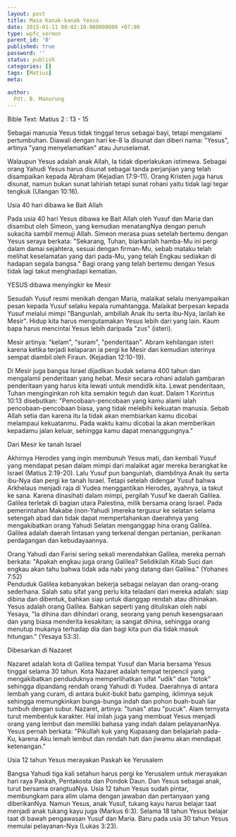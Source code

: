 ```yaml
---
layout: post
title: Masa Kanak-kanak Yesus
date: 2015-01-11 08:02:10.000000000 +07:00
type: wpfc_sermon
parent_id: '0'
published: true
password: ''
status: publish
categories: []
tags: [Matius]
meta:
  
author:
  Pdt. B. Manurung
---
```

<p>Bible Text: Matius 2 : 13 - 15</p>
<p>Sebagai manusia Yesus tidak tinggal terus sebagai bayi, tetapi mengalami pertumbuhan. Diawali dengan hari ke-8 Ia disunat dan diberi nama: "Yesus", artinya "yang menyelamatkan" atau Juruselamat.</p>
<p>Walaupun Yesus adalah anak Allah, Ia tidak diperlakukan istimewa. Sebagai orang Yahudi Yesus harus disunat sebagai tanda perjanjian yang telah disampaikan kepada Abraham (Kejadian 17:9-11). Orang Kristen juga harus disunat, namun bukan sunat lahiriah tetapi sunat rohani yaitu tidak lagi tegar tengkuk (Ulangan 10:16).</p>
<p>Usia 40 hari dibawa ke Bait Allah</p>
<p>Pada usia 40 hari Yesus dibawa ke Bait Allah oleh Yusuf dan Maria dan disambut oleh Simeon, yang kemudian menatangNya dengan penuh sukacita sambil memuji Allah. Simeon merasa puas setelah bertemu dengan Yesus seraya berkata: "Sekarang, Tuhan, biarkanlah hamba-Mu ini pergi dalam damai sejahtera, sesuai dengan firman-Mu, sebab mataku telah melihat keselamatan yang dari pada-Mu, yang telah Engkau sediakan di hadapan segala bangsa." Bagi orang yang telah bertemu dengan Yesus tidak lagi  takut menghadapi kematian.</p>
<p>YESUS dibawa menyingkir ke Mesir</p>
<p>Sesudah Yusuf resmi menikah dengan Maria, malaikat selalu menyampaikan pesan kepada Yusuf selaku kepala rumahtangga. Malaikat berpesan kepada Yusuf melalui mimpi "Bangunlah, ambillah Anak itu serta ibu-Nya, larilah ke Mesir". Hidup kita harus mengutamakan Yesus lebih dari yang lain. Kaum bapa harus mencintai Yesus lebih daripada "zus" (isteri). </p>
<p>Mesir artinya: "kelam", "suram", "penderitaan".  Abram kehilangan isteri karena ketika terjadi kelaparan ia pergi ke Mesir dan kemudian isterinya sempat diambil oleh Firaun. (Kejadian 12:10-19).</p>
<p>Di Mesir juga bangsa Israel dijadikan budak selama 400 tahun dan mengalamii penderitaan yang hebat.  Mesir secara rohani adalah gambaran penderitaan yang harus kita lewati untuk mendidik kita. Lewat penderitaan, Tuhan menginginkan roh kita semakin teguh dan kuat. Dalam 1 Korintus 10:13 disebutkan: "Pencobaan-pencobaan yang kamu alami ialah pencobaan-pencobaan biasa, yang tidak melebihi kekuatan manusia. Sebab Allah setia dan karena itu Ia tidak akan membiarkan kamu dicobai melampaui kekuatanmu. Pada waktu kamu dicobai Ia akan memberikan kepadamu jalan keluar, sehingga kamu dapat menanggungnya."</p>
<p>Dari Mesir ke tanah Israel</p>
<p>Akhirnya Herodes yang ingin membunuh Yesus mati, dan kembali Yusuf yang mendapat pesan dalam mimpi dari malaikat agar mereka berangkat ke Israel (Matius 2:19-20). Lalu Yusuf pun bangunlah, diambilnya Anak itu serta ibu-Nya dan pergi ke tanah Israel. Tetapi setelah didengar Yusuf bahwa Arkhelaus menjadi raja di Yudea menggantikan Herodes, ayahnya, ia takut ke sana. Karena dinasihati dalam mimpi, pergilah Yusuf ke daerah Galilea. Galilea terletak di bagian utara Palestina, milik bersama orang Israel. Pada pemerintahan Makabe (non-Yahudi )mereka tergusur ke selatan selama setengah abad dan tidak dapat mempertahankan daerahnya yang mengakibatkan orang Yahudi Selatan menganggap hina orang Galilea. Galilea adalah daerah lintasan yang terkenal dengan pertanian, perikanan perdagangan dan kebudayaannya.</p>
<p>Orang Yahudi dan Farisi sering sekali merendahkan Galilea, mereka pernah berkata: "Apakah engkau juga orang Galilea? Selidikilah Kitab Suci dan engkau akan tahu bahwa tidak ada nabi yang datang dari Galilea." (Yohanes 7:52)<br />
Penduduk Galilea kebanyakan bekerja sebagai nelayan dan orang-orang sederhana. Salah satu sifat yang perlu kita teladani dari mereka adalah: siap dibina dan dibentuk, bahkan siap untuk dianggap rendah atau dihinakan. Yesus adalah orang Galilea. Bahkan seperti yang dituliskan oleh nabi Yesaya, "Ia dihina dan dihindari orang, seorang yang penuh kesengsaraan dan yang biasa menderita kesakitan; ia sangat dihina, sehingga orang menutup mukanya terhadap dia dan bagi kita pun dia tidak masuk hitungan." (Yesaya 53:3).</p>
<p>Dibesarkan di Nazaret</p>
<p>Nazaret adalah kota di Galilea tempat Yusuf dan Maria bersama Yesus tinggal selama 30 tahun. Kota Nazaret adalah tempat terpencil yang mengakibatkan penduduknya memperlihatkan sifat "udik" dan "totok" sehingga dipandang rendah orang Yahudi di Yudea. Daerahnya di antara lembah yang curam, di antara bukit-bukit batu gamping, iklimnya sejuk sehingga memungkinkan bunga-bunga indah dan pohon buah-buah liar tumbuh dengan subur.  Nazaret, artinya: "tunas" atau "pucuk". Alam ternyata turut membentuk karakter. Hal inilah juga yang membuat Yesus menjadi orang yang lembut dan memiliki bahasa yang indah dalam pelayananNya. Yesus pernah berkata: "Pikullah kuk yang Kupasang dan belajarlah pada-Ku, karena Aku lemah lembut dan rendah hati dan jiwamu akan mendapat ketenangan."</p>
<p>Usia 12 tahun Yesus merayakan Paskah ke Yerusalem</p>
<p>Bangsa Yahudi tiga kali setahun harus pergi ke Yerusalem untuk merayakan hari raya Paskah, Pentakosta dan Pondok Daun. Dan Yesus sebagai anak, turut bersama orangtuaNya. Usia 12 tahun Yesus sudah pintar, membungkam para alim ulama dengan jawaban dan pertanyaan yang diberikanNya. Namun Yesus, anak Yusuf, tukang kayu harus belajar taat menjadi anak tukang kayu juga (Markus 6:3). Selama 18 tahun Yesus belajar taat di bawah pengawasan Yusuf dan Maria. Baru pada usia 30 tahun Yesus memulai pelayanan-Nya (Lukas 3:23).</p>
